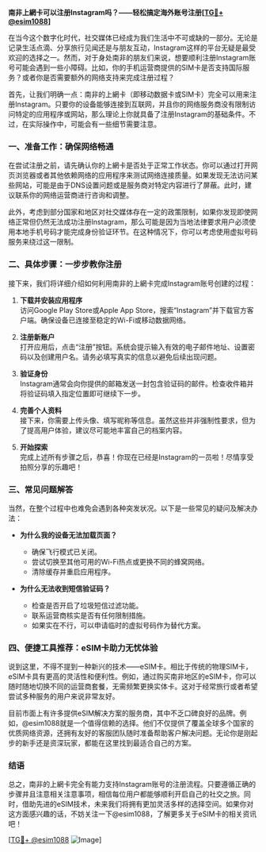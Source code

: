 **南非上網卡可以注册Instagram吗？——轻松搞定海外账号注册[[TG💪+ @esim1088](https://t.me/s/esim1088)]**

在当今这个数字化时代，社交媒体已经成为我们生活中不可或缺的一部分。无论是记录生活点滴、分享旅行见闻还是与朋友互动，Instagram这样的平台无疑是最受欢迎的选择之一。然而，对于身处南非的朋友们来说，想要顺利注册Instagram账号可能会遇到一些小障碍。比如，你的手机运营商提供的SIM卡是否支持国际服务？或者你是否需要额外的网络支持来完成注册过程？

首先，让我们明确一点：南非的上網卡（即移动数据卡或SIM卡）完全可以用来注册Instagram。只要你的设备能够连接到互联网，并且你的网络服务商没有限制访问特定的应用程序或网站，那么理论上你就具备了注册Instagram的基础条件。不过，在实际操作中，可能会有一些细节需要注意。

### 一、准备工作：确保网络畅通

在尝试注册之前，请先确认你的上網卡是否处于正常工作状态。你可以通过打开网页浏览器或者其他依赖网络的应用程序来测试网络连接质量。如果发现无法访问某些网站，可能是由于DNS设置问题或是服务商对特定内容进行了屏蔽。此时，建议联系你的网络运营商进行咨询和调整。

此外，考虑到部分国家和地区对社交媒体存在一定的政策限制，如果你发现即使网络正常但仍然无法成功注册Instagram，那么可能是因为当地法律要求用户必须使用本地手机号码才能完成身份验证环节。在这种情况下，你可以考虑使用虚拟号码服务来绕过这一限制。

### 二、具体步骤：一步步教你注册

接下来，我们将详细介绍如何利用南非的上網卡完成Instagram账号创建的过程：

1. **下载并安装应用程序**  
   访问Google Play Store或Apple App Store，搜索“Instagram”并下载官方客户端。确保设备已连接至稳定的Wi-Fi或移动数据网络。

2. **注册新账户**  
   打开应用后，点击“注册”按钮。系统会提示输入有效的电子邮件地址、设置密码以及创建用户名。请务必填写真实的信息以避免后续出现问题。

3. **验证身份**  
   Instagram通常会向你提供的邮箱发送一封包含验证码的邮件。检查收件箱并将验证码填入指定位置即可继续下一步。

4. **完善个人资料**  
   接下来，你需要上传头像、填写昵称等信息。虽然这些并非强制性要求，但为了提高用户体验，建议尽可能地丰富自己的档案内容。

5. **开始探索**  
   完成上述所有步骤之后，恭喜！你现在已经是Instagram的一员啦！尽情享受拍照分享的乐趣吧！

### 三、常见问题解答

当然，在整个过程中也难免会遇到各种突发状况。以下是一些常见的疑问及解决办法：

- **为什么我的设备无法加载页面？**
  - 确保飞行模式已关闭。
  - 尝试切换至其他可用的Wi-Fi热点或更换不同的蜂窝网络。
  - 清除缓存并重启应用程序。

- **为什么无法收到短信验证码？**
  - 检查是否开启了垃圾短信过滤功能。
  - 联系运营商核实是否有任何限制措施。
  - 如果实在不行，可以申请临时的虚拟号码作为替代方案。

### 四、便捷工具推荐：eSIM卡助力无忧体验

说到这里，不得不提到一种新兴的技术——eSIM卡。相比于传统的物理SIM卡，eSIM卡具有更高的灵活性和便利性。例如，通过购买南非地区的eSIM卡，你可以随时随地切换不同的运营商套餐，无需频繁更换实体卡。这对于经常旅行或者希望尝试多种服务的用户来说非常友好。

目前市面上有许多提供eSIM解决方案的服务商，其中不乏口碑良好的品牌。例如，@esim1088就是一个值得信赖的选择。他们不仅提供了覆盖全球多个国家的优质网络资源，还拥有友好的客服团队随时准备帮助客户解决问题。无论你是刚起步的新手还是资深玩家，都能在这里找到最适合自己的方案。

### 结语

总之，南非的上網卡完全有能力支持Instagram账号的注册流程。只要遵循正确的步骤并且注意相关注意事项，相信每位用户都能够顺利开启自己的社交之旅。同时，借助先进的eSIM技术，未来我们将拥有更加灵活多样的选择空间。如果你对这方面感兴趣的话，不妨关注一下@esim1088，了解更多关于eSIM卡的相关资讯吧！

[[TG💪+ @esim1088](https://t.me/s/esim1088) ![Image](https://i.postimg.cc/4NQfJmqS/Snipaste-2025-05-13-00-14-12.png)]